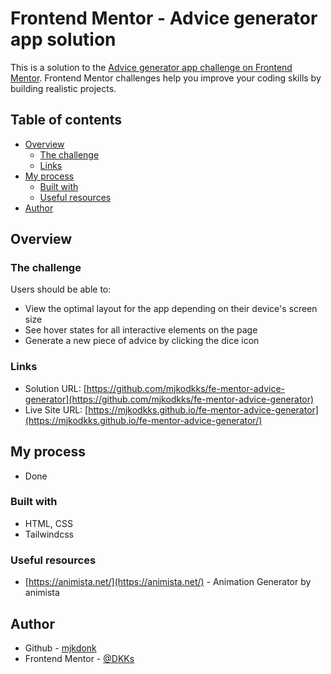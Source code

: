 # Frontend Mentor - Advice generator app solution

This is a solution to the [Advice generator app challenge on Frontend Mentor](https://www.frontendmentor.io/challenges/advice-generator-app-QdUG-13db). Frontend Mentor challenges help you improve your coding skills by building realistic projects.

## Table of contents

- [Overview](#overview)
  - [The challenge](#the-challenge)
  - [Links](#links)
- [My process](#my-process)
  - [Built with](#built-with)
  - [Useful resources](#useful-resources)
- [Author](#author)

## Overview

### The challenge

Users should be able to:

- View the optimal layout for the app depending on their device's screen size
- See hover states for all interactive elements on the page
- Generate a new piece of advice by clicking the dice icon

### Links

- Solution URL: [https://github.com/mjkodkks/fe-mentor-advice-generator](https://github.com/mjkodkks/fe-mentor-advice-generator)
- Live Site URL: [https://mjkodkks.github.io/fe-mentor-advice-generator](https://mjkodkks.github.io/fe-mentor-advice-generator/)

## My process
- Done

### Built with

- HTML, CSS
- Tailwindcss

### Useful resources
- [https://animista.net/](https://animista.net/) - Animation Generator by animista

## Author

- Github - [mjkdonk](https://github.com/mjkodkks)
- Frontend Mentor - [@DKKs](https://www.frontendmentor.io/profile/mjkodkks)